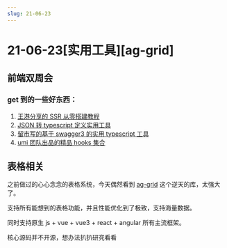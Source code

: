 ```yaml
---
slug: 21-06-23
---
```


# 21-06-23[实用工具][ag-grid]

## 前端双周会

### get 到的一些好东西：

1. [王港分享的 SSR 从零搭建教程](https://confluence.mysre.cn/pages/viewpage.action?pageId=41416993)
2. [JSON 转 typescript 定义实用工具](https://etctest.cyzl.com/hello_json)
3. [留市写的基于 swagger3 的实用 typescript 工具](https://www.npmjs.com/package/swagger-ts-define)
4. [umi 团队出品的精品 hooks 集合](https://ahooks.js.org/zh-CN/hooks/advanced/use-persist-fn)

## 表格相关

之前做过的心心念念的表格系统，今天偶然看到 [ag-grid](https://github.com.cnpmjs.org/ag-grid/ag-grid.git) 这个逆天的库，太强大了。

支持所有能想到的表格功能，并且性能优化到了极致，支持海量数据。


同时支持原生 js + vue + vue3 + react + angular 所有主流框架。

核心源码并不开源，想办法扒扒研究看看
